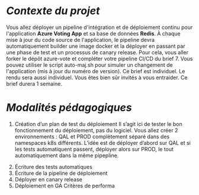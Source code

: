 # *Contexte du projet*

Vous allez déployer un pipeline d'intégration et de déploiement continu pour l'application **Azure Voting App** et sa base de données **Redis**.
À chaque mise à jour du code source de l'application, le pipeline devra automatiquement builder une image docker et la déployer en passant par une phase de test et un processus de canary release.
Pour cela, vous aller forker le dépôt azure-vote et compléter votre pipeline CI/CD du brief 7.
Vous pouvez utiliser le script auto-maj.sh pour simuler un changement de l'application (mis à jour du numéro de version).
Ce brief est individuel. Le rendu sera aussi individuel. Vous êtes bien sûr invités à vous entraider.
Ce brief durera 1 semaine.

# *Modalités pédagogiques* 

1. Création d’un plan de test du déploiement
Il s’agit ici de tester le bon fonctionnement du déploiement, pas du logiciel.
Vous allez créer 2 environnements : QAL et PROD complètement séparé dans des namespaces k8s différents. L’idée est de déployer d’abord sur QAL et si les tests automatiquent passent, déployer alors sur PROD, le tout automatiquement dans la même pipepline.
2) Écriture des tests automatiques
3) Écriture de la pipeline de déploiement
4) Déployer en canary release
5) Déploiement en GA
Critères de performa
